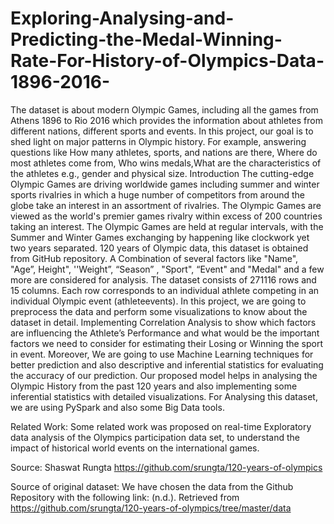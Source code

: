 # Exploring-Analysing-and-Predicting-the-Medal-Winning-Rate-For-History-of-Olympics-Data-1896-2016-
The dataset is about modern Olympic Games, including all the games from Athens 1896 to Rio 2016 which provides the information about athletes from different nations, different sports and events.
In this project, our goal is to shed light on major patterns in Olympic history. For example, answering questions like How many athletes, sports, and nations are there, Where do most athletes come from, Who wins medals,What are the characteristics of the athletes e.g., gender and physical size.
Introduction
The cutting-edge Olympic Games are driving worldwide games including summer and winter
sports rivalries in which a huge number of competitors from around the globe take an interest in
an assortment of rivalries. The Olympic Games are viewed as the world's premier games rivalry
within excess of 200 countries taking an interest. The Olympic Games are held at regular intervals,
with the Summer and Winter Games exchanging by happening like clockwork yet two years
separated.
120 years of Olympic data, this dataset is obtained from GitHub repository. A Combination of
several factors like "Name", "Age”, Height", ''Weight”, “Season” , "Sport", “Event" and "Medal"
and a few more are considered for analysis. The dataset consists of 271116 rows and 15 columns.
Each row corresponds to an individual athlete competing in an individual Olympic event (athleteevents). In this project, we are going to preprocess the data and perform some visualizations to
know about the dataset in detail. Implementing Correlation Analysis to show which factors are
influencing the Athlete’s Performance and what would be the important factors we need to
consider for estimating their Losing or Winning the sport in event. Moreover, We are going to use
Machine Learning techniques for better prediction and also descriptive and inferential statistics
for evaluating the accuracy of our prediction. Our proposed model helps in analysing the
Olympic History from the past 120 years and also implementing some inferential statistics with
detailed visualizations. For Analysing this dataset, we are using PySpark and also some Big Data
tools.

Related Work:
Some related work was proposed on real-time Exploratory data analysis of the Olympics
participation data set, to understand the impact of historical world events on the international games.

Source: Shaswat Rungta https://github.com/srungta/120-years-of-olympics

Source of original dataset:
We have chosen the data from the Github Repository with the following
link: (n.d.). Retrieved from https://github.com/srungta/120-years-of-olympics/tree/master/data
